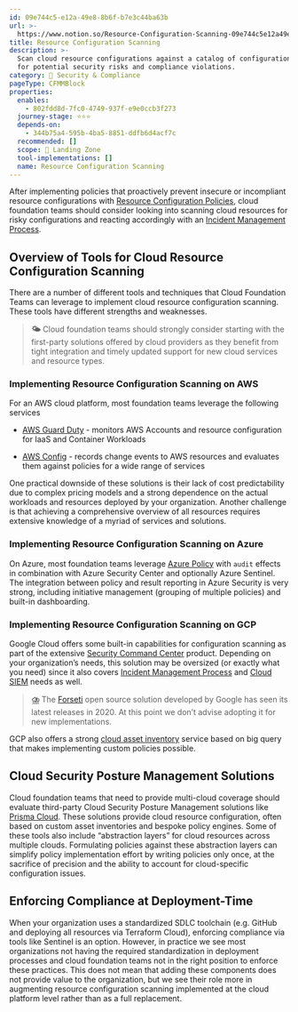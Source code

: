```yaml
---
id: 09e744c5-e12a-49e8-8b6f-b7e3c44ba63b
url: >-
  https://www.notion.so/Resource-Configuration-Scanning-09e744c5e12a49e88b6fb7e3c44ba63b
title: Resource Configuration Scanning
description: >-
  Scan cloud resource configurations against a catalog of configuration policies
  for potential security risks and compliance violations.
category: 🔖 Security & Compliance
pageType: CFMMBlock
properties:
  enables:
    - 802fdd8d-7fc0-4749-937f-e9e0ccb3f273
  journey-stage: ⭐️⭐️⭐️
  depends-on:
    - 344b75a4-595b-4ba5-8851-ddfb6d4acf7c
  recommended: []
  scope: 🛬 Landing Zone
  tool-implementations: []
  name: Resource Configuration Scanning
---
```


After implementing policies that proactively prevent insecure or incompliant resource configurations with [Resource Configuration Policies](./resource-configuration-policies.md), cloud foundation teams should consider looking into scanning cloud resources for risky configurations and reacting accordingly with an [Incident Management Process](./incident-management-process.md).

## Overview of Tools for Cloud Resource Configuration Scanning

There are a number of different tools and techniques that Cloud Foundation Teams can leverage to implement cloud resource configuration scanning. These tools have different strengths and weaknesses. 

> **🌤️** Cloud foundation teams should strongly consider starting with the first-party solutions offered by cloud providers as they benefit from tight integration and timely updated support for new cloud services and resource types. 

### Implementing Resource Configuration Scanning on AWS

For an AWS cloud platform, most foundation teams leverage the following services 

- [AWS Guard Duty](https://aws.amazon.com/guardduty/) - monitors AWS Accounts and resource configuration for IaaS and Container Workloads 

- [AWS Config](https://aws.amazon.com/config/) - records change events to AWS resources and evaluates them against policies for a wide range of services

One practical downside of these solutions is their lack of cost predictability due to complex pricing models and a strong dependence on the actual workloads and resources deployed by your organization.   Another challenge is that achieving a comprehensive overview of all resources requires extensive knowledge of a myriad of services and solutions.

### Implementing Resource Configuration Scanning on Azure

On Azure, most foundation teams leverage [Azure](https://azure.microsoft.com/en-us/products/azure-policy/#overview)[ Policy](https://azure.microsoft.com/de-de/products/azure-policy/#overview) with `audit` effects in combination with Azure Security Center and optionally Azure Sentinel.  The integration between policy and result reporting in Azure Security is very strong, including initiative management (grouping of multiple policies) and built-in dashboarding.

### Implementing Resource Configuration Scanning on GCP

Google Cloud offers some built-in capabilities for configuration scanning as part of the extensive [Security Command Center](https://cloud.google.com/security-command-center#section-7) product. Depending on your organization’s needs, this solution may be oversized (or exactly what you need) since it also covers [Incident Management Process](./incident-management-process.md) and [Cloud SIEM](./cloud-siem.md) needs as well. 

> **⛈️** The [Forseti](https://github.com/forseti-security/forseti-security) open source solution developed by Google has seen its latest releases in 2020. At this point we don’t advise adopting it for new implementations.

GCP also offers a strong [cloud asset inventory](https://cloud.google.com/asset-inventory/docs/overview) service based on big query that makes implementing custom policies possible.

## Cloud Security Posture Management Solutions

Cloud foundation teams that need to provide multi-cloud coverage should evaluate third-party Cloud Security Posture Management solutions like [Prisma Cloud](https://www.paloaltonetworks.com/prisma/cloud). These solutions provide cloud resource configuration, often based on custom asset inventories and bespoke policy engines. Some of these tools also include “abstraction layers” for cloud resources across multiple clouds. Formulating policies against these abstraction layers can simplify policy implementation effort by writing policies only once, at the sacrifice of precision and the ability to account for cloud-specific configuration issues. 

## Enforcing Compliance at Deployment-Time

When your organization uses a standardized SDLC toolchain (e.g. GitHub and deploying all resources via Terraform Cloud), enforcing compliance via tools like Sentinel is an option. However, in practice we see most organizations not having the required standardization in deployment processes and cloud foundation teams not in the right position to enforce these practices. This does not mean that adding these components does not provide value to the organization, but we see their role more in augmenting resource configuration scanning implemented at the cloud platform level rather than as a full replacement.